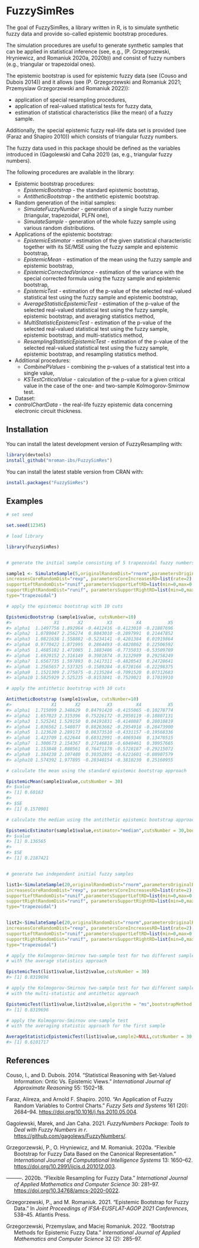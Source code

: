 
<!-- README.md is generated from README.Rmd. Please edit that file -->

# FuzzySimRes

The goal of FuzzySimRes, a library written in R, is to simulate
synthetic fuzzy data and provide so-called epistemic bootstrap
procedures.

The simulation procedures are useful to generate synthetic samples that
can be applied in statistical inference (see, e.g., (P. Grzegorzewski,
Hryniewicz, and Romaniuk 2020a, 2020b)) and consist of fuzzy numbers
(e.g., triangular or trapezoidal ones).

The epistemic bootstrap is used for epistemic fuzzy data (see (Couso and
Dubois 2014)) and it allows (see (P. Grzegorzewski and Romaniuk 2021;
Przemyslaw Grzegorzewski and Romaniuk 2022)):

- application of special resampling procedures,
- application of real-valued statistical tests for fuzzy data,
- estimation of statistical characteristics (like the mean) of a fuzzy
  sample.

Additionally, the special epistemic fuzzy real-life data set is provided
(see (Faraz and Shapiro 2010)) which consists of triangular fuzzy
numbers.

The fuzzy data used in this package should be defined as the variables
introduced in (Gagolewski and Caha 2021) (as, e.g., triangular fuzzy
numbers).

The following procedures are available in the library:

- Epistemic bootstrap procedures:
  - *EpistemicBootstrap* - the standard epistemic bootstrap,
  - *AntitheticBootstrap* - the antithetic epistemic bootstrap.
- Random generation of the initial samples:
  - *SimulateFuzzyNumber* - generation of a single fuzzy number
    (triangular, trapezoidal, PLFN one),
  - *SimulateSample* - generation of the whole fuzzy sample using
    various random distributions.
- Applications of the epistemic bootstrap:
  - *EpistemicEstimator* - estimation of the given statistical
    characteristic together with its SE/MSE using the fuzzy sample and
    epistemic bootstrap,
  - *EpistemicMean* - estimation of the mean using the fuzzy sample and
    epistemic bootstrap,
  - *EpistemicCorrectedVariance* - estimation of the variance with the
    special corrected formula using the fuzzy sample and epistemic
    bootstrap,
  - *EpistemicTest* - estimation of the p-value of the selected
    real-valued statistical test using the fuzzy sample and epistemic
    bootstrap,
  - *AverageStatisticEpistemicTest* - estimation of the p-value of the
    selected real-valued statistical test using the fuzzy sample,
    epistemic bootstrap, and averaging statistics method,
  - *MultiStatisticEpistemicTest* - estimation of the p-value of the
    selected real-valued statistical test using the fuzzy sample,
    epistemic bootstrap, and multi-statistics method,
  - *ResamplingStatisticEpistemicTest* - estimation of the p-value of
    the selected real-valued statistical test using the fuzzy sample,
    epistemic bootstrap, and resampling statistics method.
- Additional procedures:
  - *CombinePValues* - combining the p-values of a statistical test into
    a single value,
  - *KSTestCriticalValue* - calculation of the p-value for a given
    critical value in the case of the one- and two-sample
    Kolmogorov-Smirnow test.
- Dataset:
- *controlChartData* - the real-life fuzzy epistemic data concerning
  electronic circuit thickness.

## Installation

You can install the latest development version of FuzzyResampling with:

``` r
library(devtools)
install_github("mroman-ibs/FuzzySimRes")
```

You can install the latest stable version from CRAN with:

``` r
install.packages("FuzzySimRes")
```

## Examples

``` r
# set seed

set.seed(12345)

# load library

library(FuzzySimRes)


# generate the initial sample consisting of 5 trapezoidal fuzzy numbers

sample1 <- SimulateSample(5,originalRandomDist="rnorm",parametersOriginalRD=list(mean=0,sd=1),
increasesCoreRandomDist="rexp", parametersCoreIncreasesRD=list(rate=2),
supportLeftRandomDist="runif",parametersSupportLeftRD=list(min=0,max=0.6),
supportRightRandomDist="runif", parametersSupportRightRD=list(min=0,max=0.6),
type="trapezoidal")

# apply the epistemic bootstrap with 10 cuts

EpistemicBootstrap (sample1$value, cutsNumber=10)
#>                X1       X2         X3         X4          X5
#> alpha1  1.1497756 1.892964 -0.4412416 -0.4123010 -0.21887696
#> alpha2  1.0789047 2.256274  0.8043010 -0.2897991  0.21447852
#> alpha3  1.0821638 1.558882 -0.5234141 -0.4201384  0.01919864
#> alpha4  0.9770422 1.871995  0.2864493 -0.4820862  0.22506592
#> alpha5  1.4685182 1.471085  1.1883406 -0.7735033 -0.53509789
#> alpha6  1.6920152 2.316149  0.3981874 -0.3132989  0.29258249
#> alpha7  1.6567735 1.597893  0.1417311 -0.4820543  0.24728641
#> alpha8  1.2565657 2.537325 -0.1589284 -0.6728166 -0.22298375
#> alpha9  1.1521309 2.275875 -0.2135284 -0.7091520  0.07312683
#> alpha10 1.5825929 2.525235 -0.8153841 -0.7529021  0.17019910

# apply the antithetic bootstrap with 10 cuts

AntitheticBootstrap (sample1$value, cutsNumber=10)
#>               X1       X2          X3         X4          X5
#> alpha1  1.715099 2.348629  0.84791420 -0.4155065 -0.10278774
#> alpha2  1.657023 2.315396  0.75226172 -0.2950119 -0.18807131
#> alpha3  1.525241 1.529150  0.04191831 -0.4140887  0.28010819
#> alpha4  1.036562 1.548077  0.88263662 -0.2954918 -0.28473900
#> alpha5  1.123620 2.289173  0.08373510 -0.4331157 -0.19568336
#> alpha6  1.423709 1.622644  0.68312991 -0.4069346  0.13470515
#> alpha7  1.300673 2.154367  0.27146818 -0.6049461  0.30957665
#> alpha8  1.153848 1.880561  0.76471178 -0.5728187 -0.29215072
#> alpha9  1.384238 2.107480  0.30352891 -0.6221601 -0.08907579
#> alpha10 1.574392 1.977895 -0.28340154 -0.3810230  0.25160955

# calculate the mean using the standard epistemic bootstrap approach

EpistemicMean(sample1$value,cutsNumber = 30)
#> $value
#> [1] 0.60163
#> 
#> $SE
#> [1] 0.1570901

# calculate the median using the antithetic epistemic bootstrap approach

EpistemicEstimator(sample1$value,estimator="median",cutsNumber = 30,bootstrapMethod="anti")
#> $value
#> [1] 0.136565
#> 
#> $SE
#> [1] 0.2187421


# generate two independent initial fuzzy samples

list1<-SimulateSample(20,originalRandomDist="rnorm",parametersOriginalRD=list(mean=0,sd=1),
increasesCoreRandomDist="rexp", parametersCoreIncreasesRD=list(rate=2),
supportLeftRandomDist="runif",parametersSupportLeftRD=list(min=0,max=0.6),
supportRightRandomDist="runif", parametersSupportRightRD=list(min=0,max=0.6),
type="trapezoidal")


list2<-SimulateSample(20,originalRandomDist="rnorm",parametersOriginalRD=list(mean=0,sd=1),
increasesCoreRandomDist="rexp", parametersCoreIncreasesRD=list(rate=2),
supportLeftRandomDist="runif",parametersSupportLeftRD=list(min=0,max=0.6),
supportRightRandomDist="runif", parametersSupportRightRD=list(min=0,max=0.6),
type="trapezoidal")

# apply the Kolmogorov-Smirnov two-sample test for two different samples
# with the average statistics approach

EpistemicTest(list1$value,list2$value,cutsNumber = 30)
#> [1] 0.8319696

# apply the Kolmogorov-Smirnov two-sample test for two different samples
# with the multi-statistic and antithetic approach

EpistemicTest(list1$value,list2$value,algorithm = "ms",bootstrapMethod = "anti")
#> [1] 0.8319696

# apply the Kolmogorov-Smirnov one-sample test
# with the averaging statistic approach for the first sample

AverageStatisticEpistemicTest(list1$value,sample2=NULL,cutsNumber = 30,y="pnorm")
#> [1] 0.6101717
```

## References

<div id="refs" class="references csl-bib-body hanging-indent">

<div id="ref-Couso2014" class="csl-entry">

Couso, I., and D. Dubois. 2014. “Statistical Reasoning with Set-Valued
Information: Ontic Vs. Epistemic Views.” *International Journal of
Approximate Reasoning* 55: 1502–18.

</div>

<div id="ref-FARAZ20102684" class="csl-entry">

Faraz, Alireza, and Arnold F. Shapiro. 2010. “An Application of Fuzzy
Random Variables to Control Charts.” *Fuzzy Sets and Systems* 161 (20):
2684–94. <https://doi.org/10.1016/j.fss.2010.05.004>.

</div>

<div id="ref-Gagolewski" class="csl-entry">

Gagolewski, Marek, and Jan Caha. 2021. *FuzzyNumbers Package: Tools to
Deal with Fuzzy Numbers in r*.
<https://github.com/gagolews/FuzzyNumbers/>.

</div>

<div id="ref-grzegorzewskietal2020" class="csl-entry">

Grzegorzewski, P., O. Hryniewicz, and M. Romaniuk. 2020a. “Flexible
Bootstrap for Fuzzy Data Based on the Canonical Representation.”
*International Journal of Computational Intelligence Systems* 13:
1650–62. <https://doi.org/10.2991/ijcis.d.201012.003>.

</div>

<div id="ref-grzegorzewskiamcs2020" class="csl-entry">

———. 2020b. “Flexible Resampling for Fuzzy Data.” *International Journal
of Applied Mathematics and Computer Science* 30: 281–97.
<https://doi.org/10.34768/amcs-2020-0022>.

</div>

<div id="ref-grzegorzewski2021" class="csl-entry">

Grzegorzewski, P., and M. Romaniuk. 2021. “Epistemic Bootstrap for Fuzzy
Data.” In *Joint Proceedings of IFSA-EUSFLAT-AGOP 2021 Conferences*,
538–45. Atlantis Press.

</div>

<div id="ref-Grzegorzewski_Romaniuk_2022" class="csl-entry">

Grzegorzewski, Przemyslaw, and Maciej Romaniuk. 2022. “Bootstrap Methods
for Epistemic Fuzzy Data.” *International Journal of Applied Mathematics
and Computer Science* 32 (2): 285–97.

</div>

</div>
